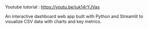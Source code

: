 Youtube tutorial :
https://youtu.be/juk14rYJVas

An interactive dashboard web app built with Python and Streamlit to visualize CSV data with charts and key metrics.
